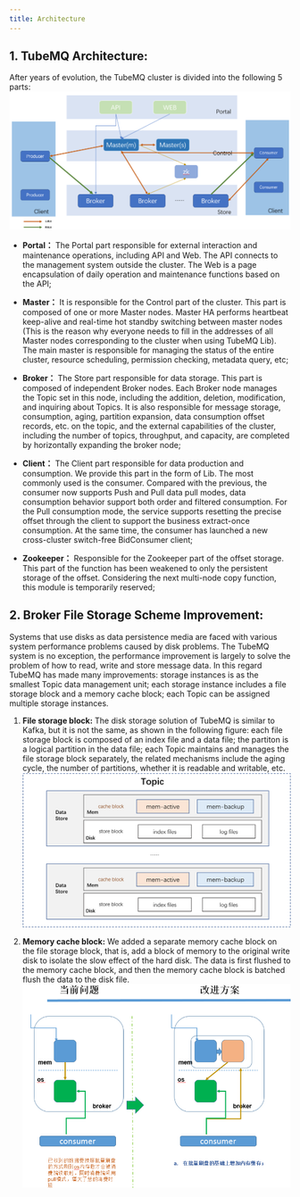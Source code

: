 ```yaml
---
title: Architecture
---
```


## 1. TubeMQ Architecture:
After years of evolution, the TubeMQ cluster is divided into the following 5 parts: 
![](img/sys_structure.png)

- **Portal：** The Portal part responsible for external interaction and maintenance operations, including API and Web. The API connects to the management system outside the cluster. The Web is a page encapsulation of daily operation and maintenance functions based on the API;

- **Master：** It is responsible for the Control part of the cluster. This part is composed of one or more Master nodes. Master HA performs heartbeat keep-alive and real-time hot standby switching between master nodes (This is the reason why everyone needs to fill in the addresses of all Master nodes corresponding to the cluster when using TubeMQ Lib). The main master is responsible for managing the status of the entire cluster, resource scheduling, permission checking, metadata query, etc;

- **Broker：** The Store part responsible for data storage. This part is composed of independent Broker nodes. Each Broker node manages the Topic set in this node, including the addition, deletion, modification, and inquiring about Topics. It is also responsible for message storage, consumption, aging, partition expansion, data consumption offset records, etc. on the topic, and the external capabilities of the cluster, including the number of topics, throughput, and capacity, are completed by horizontally expanding the broker node;

- **Client：** The Client part responsible for data production and consumption. We provide this part in the form of Lib. The most commonly used is the consumer. Compared with the previous, the consumer now supports Push and Pull data pull modes, data consumption behavior support both order and filtered consumption. For the Pull consumption mode, the service supports resetting the precise offset through the client to support the business extract-once consumption. At the same time, the consumer  has launched a new cross-cluster switch-free BidConsumer client;

- **Zookeeper：** Responsible for the Zookeeper part of the offset storage. This part of the function has been weakened to only the persistent storage of the offset. Considering the next multi-node copy function, this module is temporarily reserved;

## 2. Broker File Storage Scheme Improvement:
Systems that use disks as data persistence media are faced with various system performance problems caused by disk problems. The TubeMQ system is no exception, the performance improvement is largely to solve the problem of how to read, write and store message data. In this regard TubeMQ has made many improvements: storage instances is as the smallest Topic data management unit; each storage instance includes a file storage block and a memory cache block; each Topic can be assigned multiple storage instances. 

1. **File storage block:** The disk storage solution of TubeMQ is similar to Kafka, but it is not the same, as shown in the following figure: each file storage block is composed of an index file and a data file; the partiton is a logical partition in the data file; each Topic maintains and manages the file storage block separately, the related mechanisms include the aging cycle, the number of partitions, whether it is readable and writable, etc.
![](img/store_file.png)


2. **Memory cache block:** We added a separate memory cache block on the file storage block, that is, add a block of memory to the original write disk to isolate the slow effect of the hard disk. The data is first flushed to the memory cache block, and then the memory cache block is batched flush the data to the disk file.
![](img/store_mem.png)


